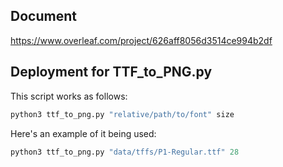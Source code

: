 ## Document
https://www.overleaf.com/project/626aff8056d3514ce994b2df

## Deployment for TTF_to_PNG.py

This script works as follows:

```python
python3 ttf_to_png.py "relative/path/to/font" size
```
Here's an example of it being used:

```python
python3 ttf_to_png.py "data/tffs/P1-Regular.ttf" 28   
```
